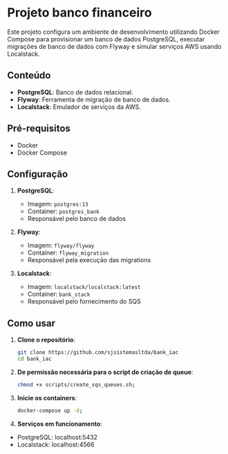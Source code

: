# Projeto banco financeiro

Este projeto configura um ambiente de desenvolvimento utilizando Docker Compose para provisionar um banco de dados PostgreSQL, executar migrações de banco de dados com Flyway e simular serviços AWS usando Localstack.

## Conteúdo

- **PostgreSQL**: Banco de dados relacional.
- **Flyway**: Ferramenta de migração de banco de dados.
- **Localstack**: Emulador de serviços da AWS.

## Pré-requisitos

- Docker
- Docker Compose

## Configuração

1. **PostgreSQL**:
   - Imagem: `postgres:13`
   - Container: `postgres_bank`
   - Responsável pelo banco de dados

2. **Flyway**:
   - Imagem: `flyway/flyway`
   - Container: `flyway_migration`
   - Responsável pela execução das migrations

3. **Localstack**:
   - Imagem: `localstack/localstack:latest`
   - Container: `bank_stack`
   - Responsável pelo fornecimento do SQS

## Como usar

1. **Clone o repositório**:
   ```sh
   git clone https://github.com/sjsistemasltda/bank_iac
   cd bank_iac

2. **De permissão necessária para o script de criação de queue**:
    ```sh
    chmod +x scripts/create_sqs_queues.sh;

3. **Inicie os containers**:
    ```sh
    docker-compose up -d;

4. **Serviços em funcionamento**:
- PostgreSQL: localhost:5432
- Localstack: localhost:4566